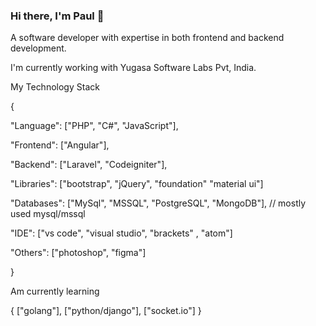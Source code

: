 ### Hi there, I'm Paul 👋

A software developer with expertise in both frontend and backend development.

I'm currently working with Yugasa Software Labs Pvt, India.

My Technology Stack

{

  "Language": ["PHP", "C#", "JavaScript"],
  
  "Frontend": ["Angular"],
  
  "Backend": ["Laravel", "Codeigniter"],
  
  "Libraries": ["bootstrap", "jQuery", "foundation" "material ui"]
  
  "Databases": ["MySql", "MSSQL", "PostgreSQL", "MongoDB"], // mostly used mysql/mssql
  
  "IDE": ["vs code", "visual studio", "brackets" , "atom"]
  
  "Others": ["photoshop", "figma"]
  
}

Am currently learning

{
  ["golang"], ["python/django"], ["socket.io"]
}

<!--
**PaulBless/PaulBless** is a ✨ _special_ ✨ repository because its `README.md` (this file) appears on your GitHub profile.

Here are some ideas to get you started:

- 🔭 I’m currently working on ...
- 🌱 I’m currently learning ... MERN
- 👯 I’m looking to collaborate on ... freelance projects and contract
- 🤔 I’m looking for help with ...
- 💬 Ask me about ...
- 📫 How to reach me: ... eshunbess1@gmail.com
- 😄 Pronouns: ...
- ⚡ Fun fact: ...
-->
